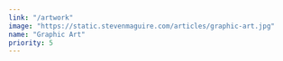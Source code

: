 ```yaml
---
link: "/artwork"
image: "https://static.stevenmaguire.com/articles/graphic-art.jpg"
name: "Graphic Art"
priority: 5
---
```

